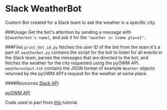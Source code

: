 # Slack WeatherBot
Custom Bot created for a Slack team to ask the weather in a specific city.

###Usage
Get the bot's attention by sending a message with `@[weatherbot's name]`, and ask it for the `"weather in [some place]"`. 

###Files
`print_bot_id.py` fetches the user ID of the bot from the team it's a part of. 
`weatherbot.py` contains the script for the bot to listen for all events in the Slack team, parses the messages that are directed to the bot, 
and fetches the weather for the city requested using the pyOWM API. `weatheroutput.txt` contains the JSON format of example `Weather` objects returned by the 
pyOWM API's request for the weather at some place.

####Resources
[Slack API](https://api.slack.com/)

[pyOWM API](https://github.com/csparpa/pyowm)

Code used in part from [this](https://www.fullstackpython.com/blog/build-first-slack-bot-python.html) tutorial.
